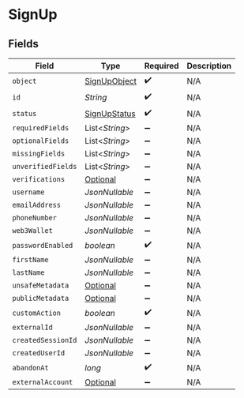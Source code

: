 # SignUp


## Fields

| Field                                                                             | Type                                                                              | Required                                                                          | Description                                                                       |
| --------------------------------------------------------------------------------- | --------------------------------------------------------------------------------- | --------------------------------------------------------------------------------- | --------------------------------------------------------------------------------- |
| `object`                                                                          | [SignUpObject](../../models/components/SignUpObject.md)                           | :heavy_check_mark:                                                                | N/A                                                                               |
| `id`                                                                              | *String*                                                                          | :heavy_check_mark:                                                                | N/A                                                                               |
| `status`                                                                          | [SignUpStatus](../../models/components/SignUpStatus.md)                           | :heavy_check_mark:                                                                | N/A                                                                               |
| `requiredFields`                                                                  | List<*String*>                                                                    | :heavy_minus_sign:                                                                | N/A                                                                               |
| `optionalFields`                                                                  | List<*String*>                                                                    | :heavy_minus_sign:                                                                | N/A                                                                               |
| `missingFields`                                                                   | List<*String*>                                                                    | :heavy_minus_sign:                                                                | N/A                                                                               |
| `unverifiedFields`                                                                | List<*String*>                                                                    | :heavy_minus_sign:                                                                | N/A                                                                               |
| `verifications`                                                                   | [Optional<Verifications>](../../models/components/Verifications.md)               | :heavy_minus_sign:                                                                | N/A                                                                               |
| `username`                                                                        | *JsonNullable<String>*                                                            | :heavy_minus_sign:                                                                | N/A                                                                               |
| `emailAddress`                                                                    | *JsonNullable<String>*                                                            | :heavy_minus_sign:                                                                | N/A                                                                               |
| `phoneNumber`                                                                     | *JsonNullable<String>*                                                            | :heavy_minus_sign:                                                                | N/A                                                                               |
| `web3Wallet`                                                                      | *JsonNullable<String>*                                                            | :heavy_minus_sign:                                                                | N/A                                                                               |
| `passwordEnabled`                                                                 | *boolean*                                                                         | :heavy_check_mark:                                                                | N/A                                                                               |
| `firstName`                                                                       | *JsonNullable<String>*                                                            | :heavy_minus_sign:                                                                | N/A                                                                               |
| `lastName`                                                                        | *JsonNullable<String>*                                                            | :heavy_minus_sign:                                                                | N/A                                                                               |
| `unsafeMetadata`                                                                  | [Optional<SignUpUnsafeMetadata>](../../models/components/SignUpUnsafeMetadata.md) | :heavy_minus_sign:                                                                | N/A                                                                               |
| `publicMetadata`                                                                  | [Optional<SignUpPublicMetadata>](../../models/components/SignUpPublicMetadata.md) | :heavy_minus_sign:                                                                | N/A                                                                               |
| `customAction`                                                                    | *boolean*                                                                         | :heavy_check_mark:                                                                | N/A                                                                               |
| `externalId`                                                                      | *JsonNullable<String>*                                                            | :heavy_minus_sign:                                                                | N/A                                                                               |
| `createdSessionId`                                                                | *JsonNullable<String>*                                                            | :heavy_minus_sign:                                                                | N/A                                                                               |
| `createdUserId`                                                                   | *JsonNullable<String>*                                                            | :heavy_minus_sign:                                                                | N/A                                                                               |
| `abandonAt`                                                                       | *long*                                                                            | :heavy_check_mark:                                                                | N/A                                                                               |
| `externalAccount`                                                                 | [Optional<ExternalAccount>](../../models/components/ExternalAccount.md)           | :heavy_minus_sign:                                                                | N/A                                                                               |